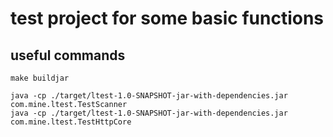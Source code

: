 # test project for some basic functions

## useful commands

```
make buildjar

java -cp ./target/ltest-1.0-SNAPSHOT-jar-with-dependencies.jar com.mine.ltest.TestScanner
java -cp ./target/ltest-1.0-SNAPSHOT-jar-with-dependencies.jar com.mine.ltest.TestHttpCore
```
